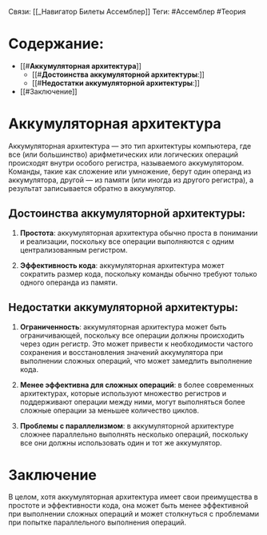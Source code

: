 Связи: [[_Навигатор Билеты Ассемблер]]
Теги: #Ассемблер #Теория 
# Содержание:
- [[#**Аккумуляторная архитектура**]]
	- [[#**Достоинства аккумуляторной архитектуры**:]]
	- [[#**Недостатки аккумуляторной архитектуры**:]]
- [[#Заключение]]

# **Аккумуляторная архитектура**

Аккумуляторная архитектура — это тип архитектуры компьютера, где все (или большинство) арифметических или логических операций происходят внутри особого регистра, называемого аккумулятором. Команды, такие как сложение или умножение, берут один операнд из аккумулятора, другой — из памяти (или иногда из другого регистра), а результат записывается обратно в аккумулятор.

## **Достоинства аккумуляторной архитектуры**:

1. **Простота**: аккумуляторная архитектура обычно проста в понимании и реализации, поскольку все операции выполняются с одним централизованным регистром.

2. **Эффективность кода**: аккумуляторная архитектура может сократить размер кода, поскольку команды обычно требуют только одного операнда из памяти.

## **Недостатки аккумуляторной архитектуры**:

1. **Ограниченность**: аккумуляторная архитектура может быть ограничивающей, поскольку все операции должны происходить через один регистр. Это может привести к необходимости частого сохранения и восстановления значений аккумулятора при выполнении сложных операций, что может замедлить выполнение кода.

2. **Менее эффективна для сложных операций**: в более современных архитектурах, которые используют множество регистров и поддерживают операции между ними, могут выполняться более сложные операции за меньшее количество циклов.

3. **Проблемы с параллелизмом**: в аккумуляторной архитектуре сложнее параллельно выполнять несколько операций, поскольку все они должны использовать один и тот же аккумулятор.

# Заключение
В целом, хотя аккумуляторная архитектура имеет свои преимущества в простоте и эффективности кода, она может быть менее эффективной при выполнении сложных операций и может столкнуться с проблемами при попытке параллельного выполнения операций.